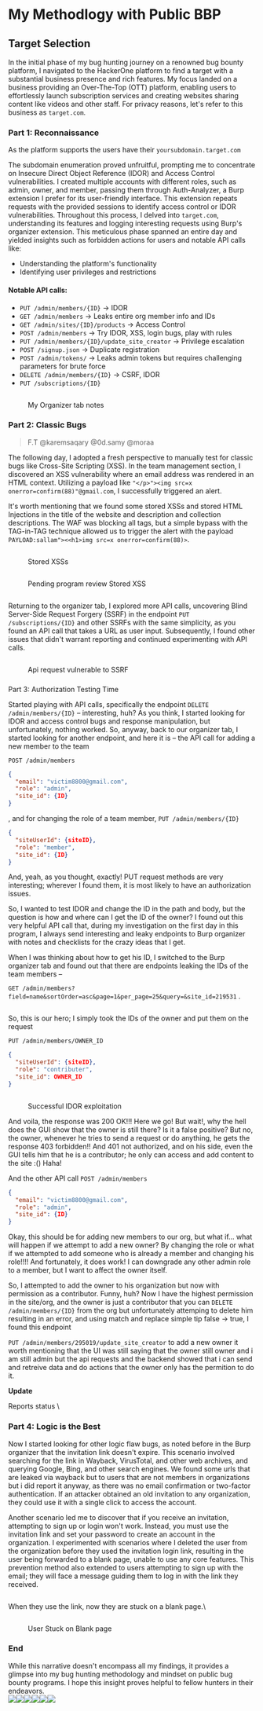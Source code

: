 # My Methodlogy with Public BBP

## Target Selection

In the initial phase of my bug hunting journey on a renowned bug bounty platform, I navigated to the HackerOne platform to find a target with a substantial business presence and rich features. My focus landed on a business providing an Over-The-Top (OTT) platform, enabling users to effortlessly launch subscription services and creating websites sharing content like videos and other staff. For privacy reasons, let's refer to this business as `target.com`.

### Part 1: Reconnaissance

As the platform supports the users have their `yoursubdomain.target.com`&#x20;

The subdomain enumeration proved unfruitful, prompting me to concentrate on Insecure Direct Object Reference (IDOR) and Access Control vulnerabilities. I created multiple accounts with different roles, such as admin, owner, and member, passing them through Auth-Analyzer, a Burp extension I prefer for its user-friendly interface. This extension repeats requests with the provided sessions to identify access control or IDOR vulnerabilities. Throughout this process, I delved into `target.com`, understanding its features and logging interesting requests using Burp's organizer extension. This meticulous phase spanned an entire day and yielded insights such as forbidden actions for users and notable API calls like:

* Understanding the platform's functionality
* Identifying user privileges and restrictions

#### Notable API calls:

* `PUT /admin/members/{ID}` → IDOR
* `GET /admin/members` → Leaks entire org member info and IDs
* `GET /admin/sites/{ID}/products` → Access Control
* `POST /admin/members` → Try IDOR, XSS, login bugs, play with rules
* `PUT /admin/members/{ID}/update_site_creator` → Privilege escalation
* `POST /signup.json` → Duplicate registration
* `POST /admin/tokens/` → Leaks admin tokens but requires challenging parameters for brute force
* `DELETE /admin/members/{ID}` → CSRF, IDOR
* `PUT /subscriptions/{ID}`

<figure><img src="../.gitbook/assets/image (28).png" alt=""><figcaption><p>My Organizer tab notes</p></figcaption></figure>

### Part 2: Classic Bugs

> F.T @karemsaqary @0d.samy @moraa

The following day, I adopted a fresh perspective to manually test for classic bugs like Cross-Site Scripting (XSS). In the team management section, I discovered an XSS vulnerability where an email address was rendered in an HTML context. Utilizing a payload like `"</p>"><img src=x onerror=confirm(88)"@gmail.com`, I successfully triggered an alert.&#x20;

It's worth mentioning that we found some stored XSSs and stored HTML Injections in the title of the website and description and collection descriptions. The WAF was blocking all tags, but a simple bypass with the TAG-in-TAG technique allowed us to trigger the alert with the payload `PAYLOAD:sallam"><<h1>img src=x onerror=confirm(88)>`.&#x20;

<figure><img src="../.gitbook/assets/image (32).png" alt=""><figcaption><p>Stored XSSs</p></figcaption></figure>

<figure><img src="../.gitbook/assets/image (34).png" alt=""><figcaption><p>Pending program review Stored XSS</p></figcaption></figure>

<figure><img src="../.gitbook/assets/image (27).png" alt=""><figcaption></figcaption></figure>

Returning to the organizer tab, I explored more API calls, uncovering Blind Server-Side Request Forgery (SSRF) in the endpoint `PUT /subscriptions/{ID}` and other SSRFs with the same simplicity, as you found an API call that takes a URL as user input. Subsequently, I found other issues that didn't warrant reporting and continued experimenting with API calls.

<figure><img src="../.gitbook/assets/image (29).png" alt=""><figcaption><p>Api request vulnerable to SSRF</p></figcaption></figure>

###

Part 3: Authorization Testing Time

Started playing with API calls, specifically the endpoint `DELETE /admin/members/{ID}` – interesting, huh? As you think, I started looking for IDOR and access control bugs and response manipulation, but unfortunately, nothing worked. So, anyway, back to our organizer tab, I started looking for another endpoint, and here it is – the API call for adding a new member to the team&#x20;

`POST /admin/members`

```json
{
  "email": "victim8800@gmail.com",
  "role": "admin",
  "site_id": {ID}
}
```

, and for changing the role of a team member, `PUT /admin/members/{ID}`

```json
{
  "siteUserId": {siteID},
  "role": "member",
  "site_id": {ID}
}
```

And, yeah, as you thought, exactly! PUT request methods are very interesting; wherever I found them, it is most likely to have an authorization issues.&#x20;

So, I wanted to test IDOR and change the ID in the path and body, but the question is how and where can I get the ID of the owner? I found out this very helpful API call that, during my investigation on the first day in this program, I always send interesting and leaky endpoints to Burp organizer with notes and checklists for the crazy ideas that I get.&#x20;

When I was thinking about how to get his ID, I switched to the Burp organizer tab and found out that there are endpoints leaking the IDs of the team members –&#x20;

`GET /admin/members?field=name&sortOrder=asc&page=1&per_page=25&query=&site_id=219531` .&#x20;

<figure><img src="../.gitbook/assets/image (3).png" alt=""><figcaption></figcaption></figure>

So, this is our hero; I simply took the IDs of the owner and put them on the request&#x20;

`PUT /admin/members/OWNER_ID`

```json
{
  "siteUserId": {siteID},
  "role": "contributer",
  "site_id": OWNER_ID
}
```

<figure><img src="../.gitbook/assets/image (4).png" alt=""><figcaption><p>Successful IDOR exploitation</p></figcaption></figure>

And voila, the response was 200 OK!!! Here we go! But wait!, why the hell does the GUI show that the owner is still there? Is it a false positive? But no, the owner, whenever he tries to send a request or do anything, he gets the response 403 forbidden!! And 401 not authorized, and on his side, even the GUI tells him that he is a contributor; he only can access and add content to the site :() Haha!&#x20;

And the other API call `POST /admin/members`

```json
{
  "email": "victim8800@gmail.com",
  "role": "admin",
  "site_id": {ID}
}
```

Okay, this should be for adding new members to our org, but what if… what will happen if we attempt to add a new owner? By changing the role or what if we attempted to add someone who is already a member and changing his role!!!! And fortunately, it does work! I can downgrade any other admin role to a member, but I want to affect the owner itself.&#x20;

So, I attempted to add the owner to his organization but now with permission as a contributor. Funny, huh? Now I have the highest permission in the site/org, and the owner is just a contributor that you can `DELETE /admin/members/{ID}` from the org but unfortunately attemping to delete him resulting in an error, and using match and replace simple tip false → true, I found this endpoint&#x20;

`PUT /admin/members/295019/update_site_creator` to add a new owner it worth mentioning that the UI was still saying that the owner still owner and i am still admin but the api requests and the backend showed that i can send and retreive data and do actions that the owner only has the permition to do it.

**Update**

Reports status \


### Part 4: Logic is the Best

Now I started looking for other logic flaw bugs, as noted before in the Burp organizer that the invitation link doesn't expire. This scenario involved searching for the link in Wayback, VirusTotal, and other web archives, and querying Google, Bing, and other search engines. We found some urls that are leaked via wayback but to users that are not members in organizations but i did report it anyway, as there was no email confirmation or two-factor authentication. If an attacker obtained an old invitation to any organization, they could use it with a single click to access the account.&#x20;



Another scenario led me to discover that if you receive an invitation, attempting to sign up or login won't work. Instead, you must use the invitation link and set your password to create an account in the organization. I experimented with scenarios where I deleted the user from the organization before they used the invitation login link, resulting in the user being forwarded to a blank page, unable to use any core features. This prevention method also extended to users attempting to sign up with the email; they will face a message guiding them to log in with the link they received.&#x20;

<figure><img src="../.gitbook/assets/image (2).png" alt=""><figcaption></figcaption></figure>

When they use the link, now they are stuck on a blank page.\


<figure><img src="../.gitbook/assets/image (1) (1).png" alt=""><figcaption><p>User Stuck on Blank page</p></figcaption></figure>

### End

While this narrative doesn't encompass all my findings, it provides a glimpse into my bug hunting methodology and mindset on public bug bounty programs. I hope this insight proves helpful to fellow hunters in their endeavors.\
![](<../.gitbook/assets/image (12).png>)![](<../.gitbook/assets/image (13).png>)![](<../.gitbook/assets/image (15).png>)![](<../.gitbook/assets/image (16).png>)![](../.gitbook/assets/image.png)![](<../.gitbook/assets/image (19).png>)

